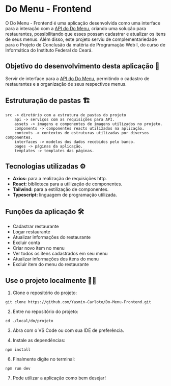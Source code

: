 # Do Menu - Frontend
O Do Menu - Frontend é uma aplicação desenvolvida como uma interface para a interação com a [API do Do Menu](https://github.com/Yasmin-Carloto/Do-Menu-Backend), criando uma solução para restaurantes, possibilitando que esses possam cadastrar e atualizar os itens de seus menus.
Além disso, este projeto serviu de complementariedade para o Projeto de Conclusão da matéria de Programação Web I, do curso de Informática do Instituto Federal do Ceará.

## Objetivo do desenvolvimento desta aplicação 🎯
Servir de interface para a [API do Do Menu](https://github.com/Yasmin-Carloto/Do-Menu-Backend), permitindo o cadastro de restaurantes e a organização de seus respectivos menus.

## Estruturação de pastas 🏗️
```
src -> diretório com a estrutura de pastas do projeto
    api -> serviços com as requisições para API.
    assets -> imagens e componentes de imagens utilizados no projeto.
    components -> componentes reacts utilizados na aplicação.
    contexts -> contextos de estruturas utilizadas por diversos componentes.
    interfaces -> modelos dos dados recebidos pelo banco.
    pages -> páginas da aplicação.
    templates -> templates das páginas.
```

## Tecnologias utilizadas ⚙️

- **Axios:** para a realização de requisições http.
- **React:** biblioteca para a utilização de componentes.
- **Tailwind:** para a estilização de componentes.
- **Typescript:** linguagem de programação utilizada. 

## Funções da aplicação 🛠️
- Cadastrar restaurante
- Logar restaurante
- Atualizar informações do restaurante
- Excluir conta
- Criar novo item no menu
- Ver todos os itens cadastrados em seu menu
- Atualizar informações dos itens do menu
- Excluir item do menu do restaurante

## Use o projeto localmente 🏃‍♀️

1. Clone o repositório do projeto:
```
git clone https://github.com/Yasmin-Carloto/Do-Menu-Frontend.git
```

2. Entre no repositório do projeto:
```
cd ./local/do/projeto
```

3. Abra com o VS Code ou com sua IDE de preferência.

4. Instale as dependências:
```
npm install
```

6. Finalmente digite no terminal:
```
npm run dev
```

7. Pode utilizar a aplicação como bem desejar!